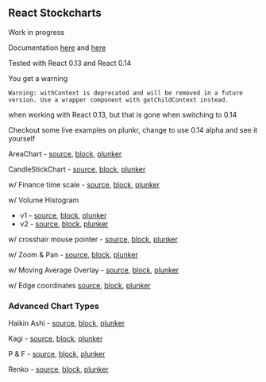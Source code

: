 ## React Stockcharts

Work in progress

Documentation [here](http://rrag.github.io/react-stockcharts/) and [here](http://rrag.github.io/react-stockcharts/dashboard.html)

Tested with React 0.13 and React 0.14

You get a warning 

```
Warning: withContext is deprecated and will be removed in a future version. Use a wrapper component with getChildContext instead.
```

when working with React 0.13, but that is gone when switching to 0.14

Checkout some live examples on plunkr, change to use 0.14 alpha and see it yourself

AreaChart - [source](https://gist.github.com/rrag/b9658ffa431f1ffb8d6b), [block](http://bl.ocks.org/rrag/b9658ffa431f1ffb8d6b), [plunker](http://plnkr.co/edit/gist:b9658ffa431f1ffb8d6b?p=preview)

CandleStickChart - [source](https://gist.github.com/rrag/b13b739458e65ff93f4a), [block](http://bl.ocks.org/rrag/b13b739458e65ff93f4a), [plunker](http://plnkr.co/edit/gist:b13b739458e65ff93f4a?p=preview)

w/ Finance time scale - [source](https://gist.github.com/rrag/1eac0cb78f27b31415ac), [block](http://bl.ocks.org/rrag/1eac0cb78f27b31415ac), [plunker](http://plnkr.co/edit/gist:1eac0cb78f27b31415ac?p=preview)

w/ Volume Histogram
- v1 - [source](https://gist.github.com/rrag/88cd65baa331d57caa83), [block](http://bl.ocks.org/rrag/88cd65baa331d57caa83), [plunker](http://plnkr.co/edit/gist:88cd65baa331d57caa83?p=preview)
- v2 - [source](https://gist.github.com/rrag/0a54ca33b05001f17f8f), [block](http://bl.ocks.org/rrag/0a54ca33b05001f17f8f), [plunker](http://plnkr.co/edit/gist:0a54ca33b05001f17f8f?p=preview)

w/ crosshair mouse pointer - [source](https://gist.github.com/rrag/261fa4bc7b67536eb789), [block](http://bl.ocks.org/rrag/261fa4bc7b67536eb789), [plunker](http://plnkr.co/edit/gist:261fa4bc7b67536eb789?p=preview)

w/ Zoom & Pan - [source](https://gist.github.com/rrag/a8465abe0061df1b7976), [block](http://bl.ocks.org/rrag/a8465abe0061df1b7976), [plunker](http://plnkr.co/edit/gist:a8465abe0061df1b7976?p=preview)

w/ Moving Average Overlay - [source](https://gist.github.com/rrag/a27298bb7ae613d48ba2), [block](http://bl.ocks.org/rrag/a27298bb7ae613d48ba2), [plunker](http://plnkr.co/edit/gist:a27298bb7ae613d48ba2?p=preview)

w/ Edge coordinates [source](https://gist.github.com/rrag/70ea3fe28ad35bf3ed4c), [block](http://bl.ocks.org/rrag/70ea3fe28ad35bf3ed4c), [plunker](http://plnkr.co/edit/gist:70ea3fe28ad35bf3ed4c?p=preview)


### Advanced Chart Types
Haikin Ashi - [source](https://gist.github.com/rrag/51379c24e9751d46dcea), [block](http://bl.ocks.org/rrag/51379c24e9751d46dcea), [plunker](http://plnkr.co/edit/gist:51379c24e9751d46dcea?p=preview)

Kagi - [source](https://gist.github.com/rrag/d1e5b75ac12f754bb21d), [block](http://bl.ocks.org/rrag/d1e5b75ac12f754bb21d), [plunker](http://plnkr.co/edit/gist:d1e5b75ac12f754bb21d?p=preview)

P & F - [source](https://gist.github.com/rrag/d43ef867bead0f1de663), [block](http://bl.ocks.org/rrag/d43ef867bead0f1de663), [plunker](http://plnkr.co/edit/gist:d43ef867bead0f1de663?p=preview)

Renko - [source](https://gist.github.com/rrag/df51fa445c26e123beb9), [block](http://bl.ocks.org/rrag/df51fa445c26e123beb9), [plunker](http://plnkr.co/edit/gist:df51fa445c26e123beb9?p=preview)
